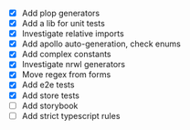 - [x] Add plop generators
- [x] Add a lib for unit tests
- [x] Investigate relative imports
- [x] Add apollo auto-generation, check enums
- [x] Add complex constants
- [x] Investigate nrwl generators
- [x] Move regex from forms
- [x] Add e2e tests
- [x] Add store tests
- [ ] Add storybook
- [ ] Add strict typescript rules
